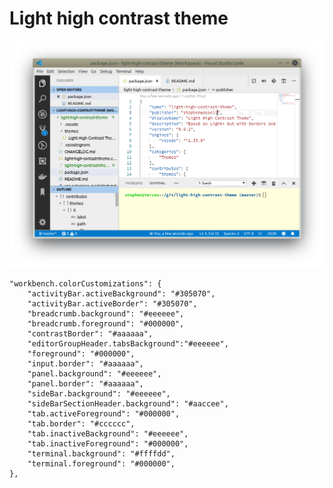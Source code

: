 # Light high contrast theme

![screenshot](https://raw.githubusercontent.com/StephenWassell/light-high-contrast-theme/master/screenshot.png "screenshot")

    "workbench.colorCustomizations": {
        "activityBar.activeBackground": "#305070",
        "activityBar.activeBorder": "#305070",
        "breadcrumb.background": "#eeeeee",
        "breadcrumb.foreground": "#000000",
        "contrastBorder": "#aaaaaa",
        "editorGroupHeader.tabsBackground":"#eeeeee",
        "foreground": "#000000",
        "input.border": "#aaaaaa",
        "panel.background": "#eeeeee",
        "panel.border": "#aaaaaa",
        "sideBar.background": "#eeeeee",
        "sideBarSectionHeader.background": "#aaccee",
        "tab.activeForeground": "#000000",
        "tab.border": "#cccccc",
        "tab.inactiveBackground": "#eeeeee",
        "tab.inactiveForeground": "#000000",
        "terminal.background": "#ffffdd",
        "terminal.foreground": "#000000",
    },
